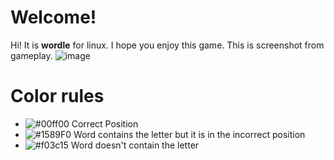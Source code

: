 # Welcome!
Hi! It is **wordle** for linux. I hope you enjoy this game. This is screenshot from gameplay.
![image](https://user-images.githubusercontent.com/72090354/162289009-0a9b4c5a-d48a-4e24-8b0f-579c7facad71.png)

# Color rules
 - ![#00ff00](https://via.placeholder.com/15/00ff00/000000?text=+) Correct Position
 - ![#1589F0](https://via.placeholder.com/15/1589F0/000000?text=+) Word contains the letter but it is in the incorrect position
 - ![#f03c15](https://via.placeholder.com/15/f03c15/000000?text=+) Word doesn't contain the letter
